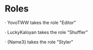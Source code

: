 # Roles

· YovoTWW takes the role "Editor"

· LuckyKaloyan takes the role "Shuffler"

· {Name3} takes the role "Styler"
